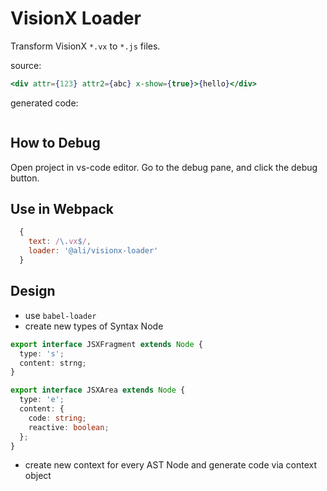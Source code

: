 # VisionX Loader

Transform VisionX `*.vx` to `*.js` files.

source:

```jsx
<div attr={123} attr2={abc} x-show={true}>{hello}</div>
```

generated code:

```javascript

```

## How to Debug

Open project in vs-code editor. Go to the debug pane, and click the debug button.


## Use in Webpack

```js
  {
    text: /\.vx$/,
    loader: '@ali/visionx-loader'
  }
```

## Design

- use `babel-loader`
- create new types of Syntax Node

```typescript
export interface JSXFragment extends Node {
  type: 's';
  content: strng;
}

export interface JSXArea extends Node {
  type: 'e';
  content: {
    code: string;
    reactive: boolean;
  };
}
```
- create new context for every AST Node and generate code via context object
